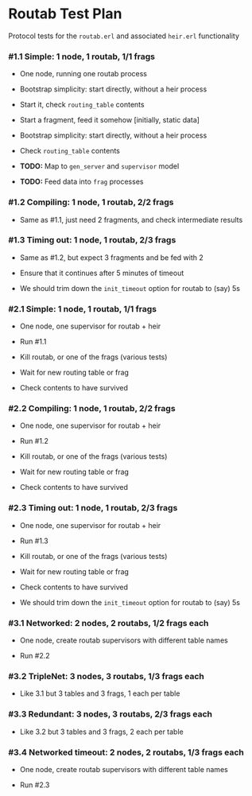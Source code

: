 Routab Test Plan
================

Protocol tests for the `routab.erl` and associated `heir.erl` functionality

### \#1.1 Simple: 1 node, 1 routab, 1/1 frags

-   One node, running one routab process

-   Bootstrap simplicity: start directly, without a heir process

-   Start it, check `routing_table` contents

-   Start a fragment, feed it somehow [initially, static data]

-   Bootstrap simplicity: start directly, without a heir process

-   Check `routing_table` contents

-   **TODO:** Map to `gen_server` and `supervisor` model

-   **TODO:** Feed data into `frag` processes

### \#1.2 Compiling: 1 node, 1 routab, 2/2 frags

-   Same as \#1.1, just need 2 fragments, and check intermediate results

### \#1.3 Timing out: 1 node, 1 routab, 2/3 frags

-   Same as \#1.2, but expect 3 fragments and be fed with 2

-   Ensure that it continues after 5 minutes of timeout

-   We should trim down the `init_timeout` option for routab to (say) 5s

### \#2.1 Simple: 1 node, 1 routab, 1/1 frags

-   One node, one supervisor for routab + heir

-   Run \#1.1

-   Kill routab, or one of the frags (various tests)

-   Wait for new routing table or frag

-   Check contents to have survived

### \#2.2 Compiling: 1 node, 1 routab, 2/2 frags

-   One node, one supervisor for routab + heir

-   Run \#1.2

-   Kill routab, or one of the frags (various tests)

-   Wait for new routing table or frag

-   Check contents to have survived

### \#2.3 Timing out: 1 node, 1 routab, 2/3 frags

-   One node, one supervisor for routab + heir

-   Run \#1.3

-   Kill routab, or one of the frags (various tests)

-   Wait for new routing table or frag

-   Check contents to have survived

-   We should trim down the `init_timeout` option for routab to (say) 5s

### \#3.1 Networked: 2 nodes, 2 routabs, 1/2 frags each

-   One node, create routab supervisors with different table names

-   Run \#2.2

### \#3.2 TripleNet: 3 nodes, 3 routabs, 1/3 frags each

-   Like 3.1 but 3 tables and 3 frags, 1 each per table

### \#3.3 Redundant: 3 nodes, 3 routabs, 2/3 frags each

-   Like 3.2 but 3 tables and 3 frags, 2 each per table

### \#3.4 Networked timeout: 2 nodes, 2 routabs, 1/3 frags each

-   One node, create routab supervisors with different table names

-   Run \#2.3

 
